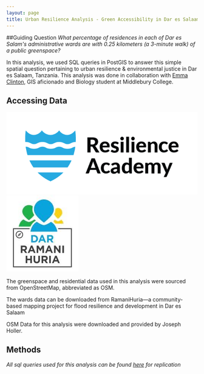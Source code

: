 ```yaml
---
layout: page
title: Urban Resilience Analysis - Green Accessibility in Dar es Salaam
---
```


##Guiding Question
*What percentage of residences in each of Dar es Salam's administrative wards are with 0.25 kilometers (a 3-minute walk) of a public greenspace?*

In this analysis, we used SQL queries in PostGIS to answer this simple spatial question pertaining to urban resilience & environmental justice in Dar es Salaam, Tanzania. This analysis was done in collaboration with [Emma Clinton](https://emmaclinton.github.io/), GIS aficionado and Biology student at Middlebury College.

## Accessing Data

![](assets/ra.png) ![](assets/rh.jpeg)

The greenspace and residential data used in this analysis were sourced from OpenStreetMap, abbreviated as OSM.

The wards data can be downloaded from RamaniHuria—a community-based mapping project for flood resilience and development in Dar es Salaam

OSM Data for this analysis were downloaded and provided by Joseph Holler.

## Methods

*All sql queries used for this analysis can be found [here](assets/x) for replication*
